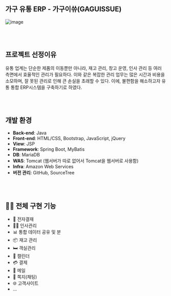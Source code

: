 ## 가구 유통 ERP - 가구이쓔(GAGUISSUE)

![image](https://github.com/user-attachments/assets/c64f060b-c239-49e8-8a8b-31f5a9b6cb9a)

<br><br>

## 프로젝트 선정이유
유통 업계는 단순한 제품의 이동뿐만 아니라, 재고 관리, 창고 운영, 인사 관리 등 여러 측면에서 효율적인 관리가 필요하다. 이와 같은 복잡한 관리 업무는 많은 시간과 비용을 소모하며, 잘 못된 관리로 인해 큰 손실을
초래할 수 있다. 이에, 불편함을 해소하고자 유통 통합 ERP시스템을 구축하기로 하였다.

<br><br>

## 개발 환경
- **Back-end**: Java
- **Front-end**: HTML/CSS, Bootstrap, JavaScript, jQuery
- **View**: JSP
- **Framework**: Spring Boot, MyBatis
- **DB**: MariaDB
- **WAS**: Tomcat (웹서버가 따로 없어서 Tomcat을 웹서버로 사용함)
- **Infra**: Amazon Web Services
- **버전 관리**: GitHub, SourceTree

<br><br>

## 👌🏻 전체 구현 기능
* 📝 전자결재
* 🧑‍💼 인사관리
* 📊 통합 데이터 공유 및 분
* 📦 재고 관리
* 🛏️ 객실관리
* 📅 캘린더
* 💳 결제
* 📧 메일
* 📨 쪽지(채팅)
* 🌐 고객사이트
* ...

